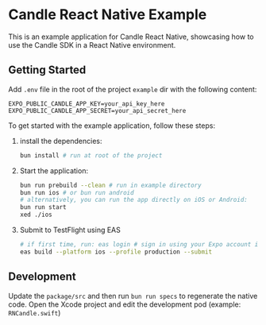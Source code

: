 # Candle React Native Example

This is an example application for Candle React Native, showcasing how to use the Candle SDK in a React Native environment.

## Getting Started

Add `.env` file in the root of the project `example` dir with the following content:

```env
EXPO_PUBLIC_CANDLE_APP_KEY=your_api_key_here
EXPO_PUBLIC_CANDLE_APP_SECRET=your_api_secret_here
```

To get started with the example application, follow these steps:

1. install the dependencies:
   ```bash
   bun install # run at root of the project
   ```
2. Start the application:

   ```bash
   bun run prebuild --clean # run in example directory
   bun run ios # or bun run android
   # alternatively, you can run the app directly on iOS or Android:
   bun run start
   xed ./ios
   ```

3. Submit to TestFlight using EAS
   ```bash
   # if first time, run: eas login # sign in using your Expo account in shared password manager and pick candle-finance org as also configured in app.json owner. There are 3 lanes in `eas.json`:
   eas build --platform ios --profile production --submit
   ```

## Development

Update the `package/src` and then run `bun run specs` to regenerate the native code. Open the Xcode project and edit the development pod (example: `RNCandle.swift`)
